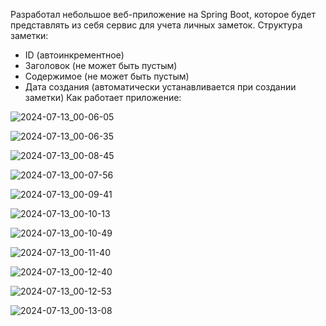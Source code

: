 Разработал небольшое веб-приложение на Spring Boot, которое будет представлять из себя сервис для учета личных заметок. 
Структура заметки:

- ID (автоинкрементное)
- Заголовок (не может быть пустым)
- Содержимое (не может быть пустым)
- Дата создания (автоматически устанавливается при создании заметки)
Как работает приложение:


![2024-07-13_00-06-05](https://github.com/user-attachments/assets/326b872a-9d9f-4532-992d-9edda5988f2e)

![2024-07-13_00-06-35](https://github.com/user-attachments/assets/1c9ab804-3dff-4ea4-a1d0-af1e5abfba46)

![2024-07-13_00-08-45](https://github.com/user-attachments/assets/8c3af59a-9538-401b-ae5c-73e4d3ccbfbf)

![2024-07-13_00-07-56](https://github.com/user-attachments/assets/0382a058-8560-468b-9903-2d1ad5510de2)

![2024-07-13_00-09-41](https://github.com/user-attachments/assets/a642ef61-1799-426a-8afc-b931a73982a3)

![2024-07-13_00-10-13](https://github.com/user-attachments/assets/dfde6a96-adf8-4281-9b9f-c5c7f31e08b1)

![2024-07-13_00-10-49](https://github.com/user-attachments/assets/f83cc0f5-d8c3-4f47-ab7f-cc010d7a7388)

![2024-07-13_00-11-40](https://github.com/user-attachments/assets/bb4182d3-bc65-4c86-9d37-522edb123414)

![2024-07-13_00-12-40](https://github.com/user-attachments/assets/aad37d42-6db6-4d87-8b93-03867c16920c)

![2024-07-13_00-12-53](https://github.com/user-attachments/assets/a4d16eca-9436-4f71-9c79-1d65b81b5a75)

![2024-07-13_00-13-08](https://github.com/user-attachments/assets/89c45fe5-4d0f-4efd-9572-d1046c1110be)











